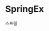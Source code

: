 # SpringEx
                                                                                                                
스프링
